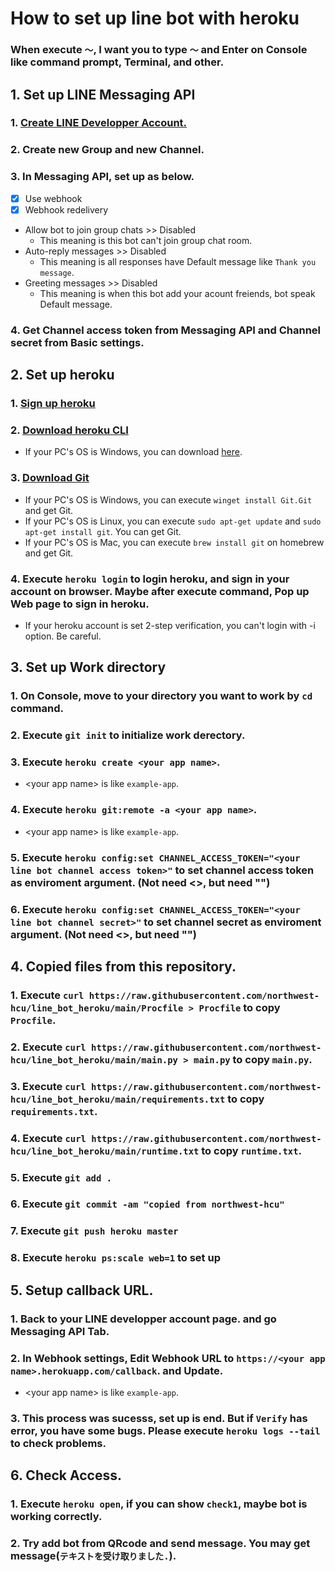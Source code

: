 # How to set up line bot with heroku

### When execute `～`, I want you to type `～` and Enter on Console like command prompt, Terminal, and other.

## 1. Set up LINE Messaging API

### 1. [Create LINE Developper Account.](https://developers.line.biz/ja/services/line-login/)
### 2. Create new Group and new Channel.
### 3. In Messaging API, set up as below.
* [x] Use webhook
* [x] Webhook redelivery
* Allow bot to join group chats >> Disabled
  * This meaning is this bot can't join group chat room.
* Auto-reply messages >> Disabled
  * This meaning is all responses have Default message like `Thank you message`.
* Greeting messages >> Disabled
  * This meaning is when this bot add your acount freiends, bot speak Default message.
### 4. Get Channel access token from Messaging API and Channel secret from Basic settings.


## 2. Set up heroku

### 1. [Sign up heroku](https://id.heroku.com/login)
### 2. [Download heroku CLI](https://devcenter.heroku.com/ja/articles/heroku-cli)
* If your PC's OS is Windows, you can download [here](https://cli-assets.heroku.com/heroku-x64.exe).
### 3. [Download Git](https://www.atlassian.com/ja/git/tutorials/install-git)
* If your PC's OS is Windows, you can execute `winget install Git.Git` and get Git.
* If your PC's OS is Linux, you can execute `sudo apt-get update` and `sudo apt-get install git`. You can get Git.
* If your PC's OS is Mac, you can execute `brew install git` on homebrew and get Git.
### 4. Execute `heroku login` to login heroku, and sign in your account on browser. Maybe after execute command, Pop up Web page to sign in heroku.
* If your heroku account is set 2-step verification, you can't login with -i option. Be careful.

## 3. Set up Work directory

### 1. On Console, move to your directory you want to work by `cd` command.
### 2. Execute `git init` to initialize work derectory.
### 3. Execute `heroku create <your app name>`. 
* \<your app name\> is like `example-app`.
### 4. Execute `heroku git:remote -a <your app name>`.
* \<your app name\> is like `example-app`.
### 5. Execute `heroku config:set CHANNEL_ACCESS_TOKEN="<your line bot channel access token>"` to set channel access token as enviroment argument. (Not need <>, but need "")
### 6. Execute `heroku config:set CHANNEL_ACCESS_TOKEN="<your line bot channel secret>"` to set channel secret as enviroment argument. (Not need <>, but need "")

## 4. Copied files from this repository.

### 1. Execute `curl https://raw.githubusercontent.com/northwest-hcu/line_bot_heroku/main/Procfile > Procfile` to copy `Procfile`.
### 2. Execute `curl https://raw.githubusercontent.com/northwest-hcu/line_bot_heroku/main/main.py > main.py` to copy `main.py`.
### 3. Execute `curl https://raw.githubusercontent.com/northwest-hcu/line_bot_heroku/main/requirements.txt` to copy `requirements.txt`.
### 4. Execute `curl https://raw.githubusercontent.com/northwest-hcu/line_bot_heroku/main/runtime.txt` to copy `runtime.txt`.
### 5. Execute `git add .`
### 6. Execute `git commit -am "copied from northwest-hcu"`
### 7. Execute `git push heroku master`
### 8. Execute `heroku ps:scale web=1` to set up

## 5. Setup callback URL.
### 1. Back to your LINE developper account page. and go Messaging API Tab.
### 2. In Webhook settings, Edit Webhook URL to `https://<your app name>.herokuapp.com/callback`. and Update.
* \<your app name\> is like `example-app`.
### 3. This process was sucesss, set up is end. But if `Verify` has error, you have some bugs. Please execute `heroku logs --tail` to check problems. 

## 6. Check Access.
### 1. Execute `heroku open`, if you can show `check1`, maybe bot is working correctly.
### 2. Try add bot from QRcode and send message. You may get message(`テキストを受け取りました.`). 



